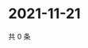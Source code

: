 # 2021-11-21

共 0 条

<!-- BEGIN WEIBO -->
<!-- 最后更新时间 Sun Nov 21 2021 23:14:38 GMT+0800 (China Standard Time) -->

<!-- END WEIBO -->
